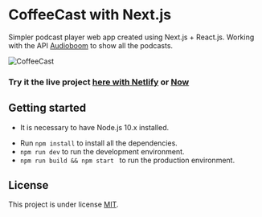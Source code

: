 # CoffeeCast with Next.js

Simpler podcast player web app created using Next.js + React.js. Working with the API [Audioboom](https://api.audioboom.com/) to show all the podcasts.

![CoffeeCast](/.readme-static/CoffeeCast.PNG)

### Try it the live project [here with Netlify](https://coffeecast.netlify.com/) or [Now](https://coffeecast-mtspso742.now.sh)
 
## Getting started 
- It is necessary to have Node.js 10.x installed.
* Run `npm install` to install all the dependencies.
* `npm run dev` to run the development environment.
* `npm run build && npm start ` to run the production environment. 

## License
This project is under license [MIT](https://github.com/D4v1d98Ru1z/CoffeeCast/blob/master/LICENSE).
